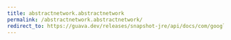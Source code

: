 ```yaml
---
title: abstractnetwork.abstractnetwork
permalink: /abstractnetwork.abstractnetwork/
redirect_to: https://guava.dev/releases/snapshot-jre/api/docs/com/google/common/graph/AbstractNetwork.html#AbstractNetwork--
---
```


